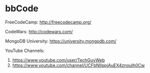 # bbCode

FreeCodeCamp:
http://freecodecamp.org/

CodeWars:
http://codewars.com/

MongoDB University:
https://university.mongodb.com/

YouTube Channels: 

1. https://www.youtube.com/user/TechGuyWeb
2. https://www.youtube.com/channel/UCFbNIlppjAuEX4znoulh0Cw
